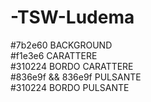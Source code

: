 # -TSW-Ludema

#7b2e60 BACKGROUND<br/>
#f1e3e6 CARATTERE<br/>
#310224 BORDO CARATTERE<br/>
#836e9f && 836e9f PULSANTE<br/>
#310224 BORDO PULSANTE<br/>
